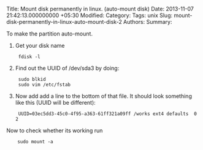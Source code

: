 Title: Mount disk permanently  in linux. (auto-mount disk)
Date: 2013-11-07 21:42:13.000000000 +05:30
Modified: 
Category: 
Tags: unix
Slug: mount-disk-permanently-in-linux-auto-mount-disk-2
Authors: 
Summary: 

To make the partition auto-mount.

1. Get your disk name 

		fdisk -l
 		
1. Find out the UUID of /dev/sda3 by doing:

		sudo blkid   
		sudo vim /etc/fstab
    
2. Now add add a line to the bottom of that file. It should look something like this (UUID will be different):

		UUID=03ec5dd3-45c0-4f95-a363-61ff321a09ff /works ext4 defaults  0      2

Now to check whether its working run 

		sudo mount -a
